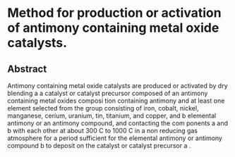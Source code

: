 # Method for production or activation of antimony containing metal oxide catalysts.

## Abstract
Antimony containing metal oxide catalysts are produced or activated by dry blending a a catalyst or catalyst precursor composed of an antimony containing metal oxides composi tion containing antimony and at least one element selected from the group consisting of iron, cobalt, nickel, manganese, cerium, uranium, tin, titanium, and copper, and b elemental antimony or an antimony compound, and contacting the com ponents a and b with each other at about 300 C to 1000 C in a non reducing gas atmosphere for a period sufficient for the elemental antimony or antimony compound b to deposit on the catalyst or catalyst precursor a .